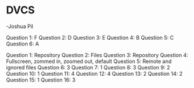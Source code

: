 # DVCS

-Joshua Pil

Question 1: F
Question 2: D
Question 3: E
Question 4: B
Question 5: C
Question 6: A

Question 1: Repository
Question 2: Files
Question 3: Repository
Question 4: Fullscreen, zommed in, zoomed out, default
Question 5: Remote and ignored files
Question 6: 3
Question 7: 1
Question 8: 3
Question 9: 2
Question 10: 1
Question 11: 4
Question 12: 4
Question 13: 2
Question 14: 2
Question 15: 1
Question 16: 3
